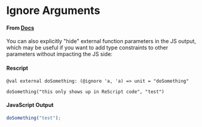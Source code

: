 # Ignore Arguments

#### From [Docs](https://rescript-lang.org/docs/manual/latest/bind-to-js-function#ignore-arguments)
You can also explicitly "hide" external function parameters in the JS output, which may be useful if you want to add type constraints to other parameters without impacting the JS side:

#### Rescript
```reasonml
@val external doSomething: (@ignore 'a, 'a) => unit = "doSomething"

doSomething("this only shows up in ReScript code", "test")
```

#### JavaScript Output
```JavaScript
doSomething("test");
```
